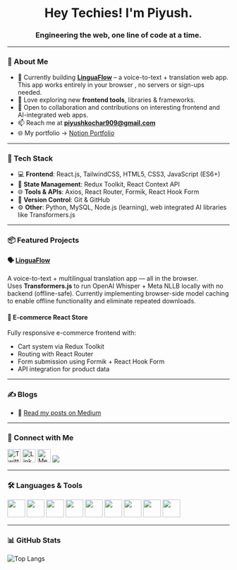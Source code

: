 <h1 align="center">Hey Techies! I'm Piyush. </h1>
<h3 align="center">Engineering the web, one line of code at a time.</h3>

---

### 🚀 About Me

- 🔭 Currently building **[LinguaFlow](https://github.com/piyushh-k/LinguaFlow.git)** – a voice-to-text + translation web app. This app works entirely in your browser , no servers or sign-ups needed.
- 🧠 Love exploring new **frontend tools**, libraries & frameworks.
- 🤝 Open to collaboration and contributions on interesting frontend and AI-integrated web apps.
- 📫 Reach me at **piyushkochar909@gmail.com**
- 🌐 My portfolio → [Notion Portfolio](https://citrine-amber-92a.notion.site/Piyush-Kochar-Developer-Portfolio-22d35fce54de809a8863c3f05d40d447?source=copy_link)

---

### 🧰 Tech Stack

- 💻 **Frontend**: React.js, TailwindCSS, HTML5, CSS3, JavaScript (ES6+)
- 🧠 **State Management**: Redux Toolkit, React Context API
- 🌐 **Tools & APIs**: Axios, React Router, Formik, React Hook Form
- 🧪 **Version Control**: Git & GitHub
- ⚙️ **Other**: Python, MySQL, Node.js (learning), web integrated AI libraries like Transformers.js

---

### 📦 Featured Projects

#### 🗣️ [LinguaFlow](https://github.com/piyushh-k/LinguaFlow)
A voice-to-text + multilingual translation app — all in the browser.  
Uses **Transformers.js** to run OpenAI Whisper + Meta NLLB locally with no backend (offline-safe).
Currently implementing browser-side model caching to enable offline functionality and eliminate repeated downloads.

#### 🛒 E-commerce React Store
Fully responsive e-commerce frontend with:
- Cart system via Redux Toolkit  
- Routing with React Router  
- Form submission using Formik + React Hook Form  
- API integration for product data  

---

### ✍️ Blogs
- 📰 [Read my posts on Medium](https://medium.com/@piyushkochar909)

<!-- BLOG-POST-LIST:START -->
<!-- BLOG-POST-LIST:END -->

---

### 🤝 Connect with Me

<p align="left">
  <a href="https://twitter.com/piyushkoch7896" target="blank"><img src="https://cdn.jsdelivr.net/gh/devicons/devicon/icons/twitter/twitter-original.svg" height="30" alt="Twitter"/></a>
  <a href="https://linkedin.com/in/piyush-kochar-6b812b262" target="blank"><img src="https://cdn.jsdelivr.net/gh/devicons/devicon/icons/linkedin/linkedin-original.svg" height="30" alt="LinkedIn"/></a>
  <a href="https://medium.com/@piyushkochar909" target="blank"><img src="https://cdn.jsdelivr.net/gh/devicons/devicon/icons/medium/medium-original.svg" height="30" alt="Medium"/></a>
  <a href="mailto:piyushkochar909@gmail.com"><img src="https://img.shields.io/badge/Email-D14836?style=flat&logo=gmail&logoColor=white"/></a>
</p>

---

### 🛠️ Languages & Tools

<p align="left">
  <img src="https://cdn.jsdelivr.net/gh/devicons/devicon/icons/react/react-original.svg" width="40" />
  <img src="https://cdn.jsdelivr.net/gh/devicons/devicon/icons/javascript/javascript-original.svg" width="40" />
  <img src="https://cdn.jsdelivr.net/gh/devicons/devicon/icons/html5/html5-original.svg" width="40" />
  <img src="https://cdn.jsdelivr.net/gh/devicons/devicon/icons/css3/css3-original.svg" width="40" />
  <img src="https://cdn.jsdelivr.net/gh/devicons/devicon/icons/tailwindcss/tailwindcss-plain.svg" width="40" />
  <img src="https://cdn.jsdelivr.net/gh/devicons/devicon/icons/git/git-original.svg" width="40" />
  <img src="https://cdn.jsdelivr.net/gh/devicons/devicon/icons/python/python-original.svg" width="40" />
  <img src="https://cdn.jsdelivr.net/gh/devicons/devicon/icons/mysql/mysql-original.svg" width="40" />
  <img src="https://cdn.jsdelivr.net/gh/devicons/devicon/icons/nodejs/nodejs-original.svg" width="40" />
</p>

---

### 📊 GitHub Stats

<p align="left">
  <img src="https://github-readme-stats.vercel.app/api/top-langs?username=piyushh-k&show_icons=true&locale=en&layout=compact" alt="Top Langs"/>
</p>
